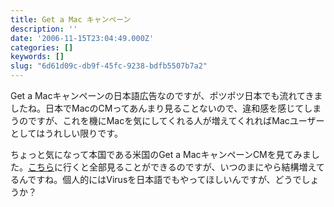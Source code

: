 ```yaml
---
title: Get a Mac キャンペーン
description: ''
date: '2006-11-15T23:04:49.000Z'
categories: []
keywords: []
slug: "6d61d09c-db9f-45fc-9238-bdfb5507b7a2"
---
```

Get a Macキャンペーンの日本語広告なのですが、ポツポツ日本でも流れてきましたね。日本でMacのCMってあんまり見ることないので、違和感を感じてしまうのですが、これを機にMacを気にしてくれる人が増えてくれればMacユーザーとしてはうれしい限りです。  
  
ちょっと気になって本国である米国のGet a MacキャンペーンCMを見てみました。[こちら](http://www.apple.com/getamac/ads/)に行くと全部見ることができるのですが、いつのまにやら結構増えてるんですね。個人的にはVirusを日本語でもやってほしいんですが、どうでしょうか？